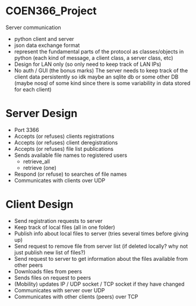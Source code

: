 # COEN366_Project
Server communication
- python client and server
- json data exchange format
- represent the fundamental parts of the protocol as classes/objects in python (each kind of message, a client class, a server class, etc)
- Design for LAN only (so only need to keep track of LAN IPs)
- No auth / GUI (the bonus marks) 
The server needs to keep track of the client data persistently so idk maybe an sqlite db or some other DB (maybe nosql of some kind since there is some variability in data stored for each client)



# Server Design
- Port 3366
- Accepts (or refuses) clients registrations
- Accepts (or refuses) client deregistrations
- Accepts (or refuses) file list publications
- Sends available file names to registered users
  - retrieve_all
  - retrieve (one)
- Respond (or refuse) to searches of file names
- Communicates with clients over UDP


# Client Design
- Send registration requests to server
- Keep track of local files (all in one folder)
- Publish info about local files to server (tries several times before giving up)
- Send request to remove file from server list (if deleted locally? why not just publish new list of files?)
- Send request to server to get information about the files available from other peers
- Downloads files from peers
- Sends files on request to peers
- (Mobility) updates IP / UDP socket / TCP socket if they have changed
- Communicates with server over UDP
- Communicates with other clients (peers) over TCP